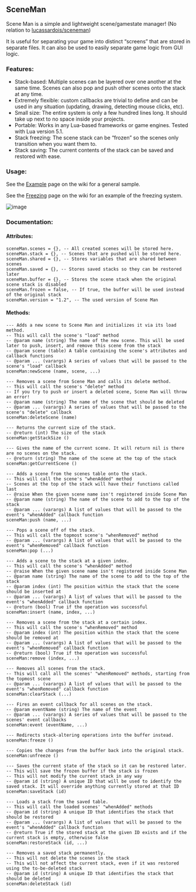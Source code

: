 ## SceneMan

Scene Man is a simple and lightweight scene/gamestate manager! (No relation to [lucassardois/sceneman](https://github.com/lucassardois/sceneman))

It is useful for separating your game into distinct “screens” that are stored in separate files. It can also be used to easily separate game logic from GUI logic.

### Features:

*   Stack-based: Multiple scenes can be layered over one another at the same time. Scenes can also pop and push other scenes onto the stack at any time.
*   Extremely flexible: custom callbacks are trivial to define and can be used in any situation (updating, drawing, detecting mouse clicks, etc).
*   Small size: The entire system is only a few hundred lines long. It should take up next to no space inside your projects.
*   Portable: Works in any Lua-based frameworks or game engines. Tested with Lua version 5.1.
*   Stack freezing: The scene stack can be “frozen” so the scenes only transition when you want them to.
*   Stack saving: The current contents of the stack can be saved and restored with ease.

### Usage:

See the [Example](https://github.com/KINGTUT10101/SceneMan/wiki/Example) page on the wiki for a general sample.

See the [Freezing](https://github.com/KINGTUT10101/SceneMan/wiki/Freezing) page on the wiki for an example of the freezing system.

![image](https://github.com/KINGTUT10101/SceneMan/assets/45105509/4df08b3f-3235-4a5d-91ca-5073b5924a50)

### Documentation:

#### Attributes:

```plaintext
sceneMan.scenes = {}, -- All created scenes will be stored here.
sceneMan.stack = {}, -- Scenes that are pushed will be stored here.
sceneMan.shared = {}, -- Stores variables that are shared between scenes
sceneMan.saved = {}, -- Stores saved stacks so they can be restored later
sceneMan.buffer = {}, -- Stores the scene stack when the original scene stack is disabled
sceneMan.frozen = false, -- If true, the buffer will be used instead of the original stack
sceneMan.version = "1.2", -- The used version of Scene Man
```

#### Methods:

```plaintext
--- Adds a new scene to Scene Man and initializes it via its load method.
-- This will call the scene's "load" method
-- @param name (string) The name of the new scene. This will be used later to push, insert, and remove this scene from the stack
-- @param scene (table) A table containing the scene's attributes and callback functions
-- @param ... (varargs) A series of values that will be passed to the scene's "load" callback
sceneMan:newScene (name, scene, ...)

--- Removes a scene from Scene Man and calls its delete method.
-- This will call the scene's "delete" method
-- If you try to push or insert a deleted scene, Scene Man will throw an error!
-- @param name (string) The name of the scene that should be deleted
-- @param ... (varargs) A series of values that will be passed to the scene's "delete" callback
sceneMan:deleteScene (name)

--- Returns the current size of the stack.
-- @return (int) The size of the stack
sceneMan:getStackSize ()

--- Gives the name of the current scene. It will return nil is there are no scenes on the stack.
-- @return (string) The name of the scene at the top of the stack
sceneMan:getCurrentScene ()

--- Adds a scene from the scenes table onto the stack.
-- This will call the scene's "whenAdded" method
-- Scenes at the top of the stack will have their functions called last
-- @raise When the given scene name isn't registered inside Scene Man
-- @param name (string) The name of the scene to add to the top of the stack
-- @param ... (varargs) A list of values that will be passed to the event's "whenAdded" callback function
sceneMan:push (name, ...)

--- Pops a scene off of the stack.
-- This will call the topmost scene's "whenRemoved" method
-- @param ... (varargs) A list of values that will be passed to the event's "whenRemoved" callback function
sceneMan:pop (...)

--- Adds a scene to the stack at a given index.
-- This will call the scene's "whenAdded" method
-- @raise When the given scene name isn't registered inside Scene Man
-- @param name (string) The name of the scene to add to the top of the stack
-- @param index (int) The position within the stack that the scene should be inserted at
-- @param ... (varargs) A list of values that will be passed to the event's "whenAdded" callback function
-- @return (bool) True if the operation was successful
sceneMan:insert (name, index, ...)

--- Removes a scene from the stack at a certain index.
-- This will call the scene's "whenRemoved" method
-- @param index (int) The position within the stack that the scene should be removed at
-- @param ... (varargs) A list of values that will be passed to the event's "whenRemoved" callback function
-- @return (bool) True if the operation was successful
sceneMan:remove (index, ...)

--- Removes all scenes from the stack.
-- This will call all the scenes' "whenRemoved" methods, starting from the topmost scene
-- @param ... (varargs) A list of values that will be passed to the event's "whenRemoved" callback function
sceneMan:clearStack (...)

--- Fires an event callback for all scenes on the stack.
-- @param eventName (string) The name of the event
-- @param ... (varargs) A series of values that will be passed to the scenes' event callbacks
sceneMan:event (eventName, ...)

--- Redirects stack-altering operations into the buffer instead.
sceneMan:freeze ()

--- Copies the changes from the buffer back into the original stack.
sceneMan:unfreeze ()

--- Saves the current state of the stack so it can be restored later.
-- This will save the frozen buffer if the stack is frozen
-- This will not modify the current stack in any way
-- @param id (string) A unique ID that will be used to identify the saved stack. It will override anything currently stored at that ID
sceneMan:saveStack (id)

--- Loads a stack from the saved table.
-- This will call the loaded scenes' "whenAdded" methods
-- @param id (string) A unique ID that identifies the stack that should be restored
-- @param ... (varargs) A list of values that will be passed to the event's "whenAdded" callback function
-- @return True if the stored stack at the given ID exists and if the current stack is empty, otherwise false
sceneMan:restoreStack (id, ...)

--- Removes a saved stack permanently.
-- This will not delete the scenes in the stack
-- This will not affect the current stack, even if it was restored using the to-be-deleted stack
-- @param id (string) A unique ID that identifies the stack that should be deleted
sceneMan:deleteStack (id)
```